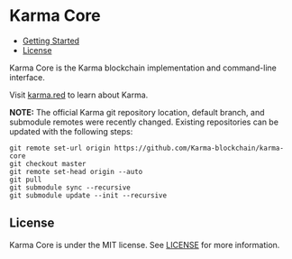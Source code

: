 Karma Core
==============
* [Getting Started](#getting-started)
* [License](#license)

Karma Core is the Karma blockchain implementation and command-line interface.

Visit [karma.red](https://karma.red/) to learn about Karma.

**NOTE:** The official Karma git repository location, default branch, and submodule remotes were recently changed. Existing
repositories can be updated with the following steps:

    git remote set-url origin https://github.com/Karma-blockchain/karma-core
    git checkout master
    git remote set-head origin --auto
    git pull
    git submodule sync --recursive
    git submodule update --init --recursive
 
License
-------
Karma Core is under the MIT license. See [LICENSE](https://github.com/Karma-blockchain/karma-core/LICENSE.txt)
for more information.
